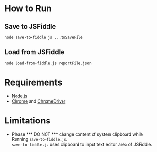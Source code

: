 # How to Run

## Save to JSFiddle

```
node save-to-fiddle.js ...toSaveFile
```

## Load from JSFiddle

```
node load-from-fiddle.js reportFile.json
```

# Requirements

- [Node.js](https://nodejs.org/en/)
- [Chrome](https://www.google.com/intl/en_us/chrome/) and [ChromeDriver](https://chromedriver.chromium.org/)

# Limitations

- Please *** DO NOT *** change content of system clipboard while Running `save-to-fiddle.js`.  
  `save-to-fiddle.js` uses clipboard to input text editor area of JSFiddle.  